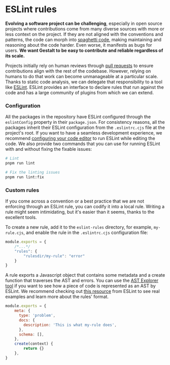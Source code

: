 # ESLint rules

**Evolving a software project can be challenging**,
especially in open source projects where contributions come from many diverse sources with more or less context on the project.
If they are not aligned with the conventions and patterns, the code can morph into [spaghetti code](https://en.wikipedia.org/wiki/Spaghetti_code), making maintaining and reasoning about the code harder. Even worse, it manifests as bugs for users.
**We want Gestalt to be easy to contribute and reliable regardless of its scale.**

Projects initially rely on human reviews through [pull requests](https://en.wikipedia.org/wiki/Fork_and_pull_model) to ensure contributions align with the rest of the codebase.
However, relying on humans to do that work can become unmanageable at a particular scale.
Thanks to static code analysis,
we can delegate that responsibility to a tool like [ESLint](https://eslint.org/). ESLint provides an interface to declare rules that run against the code and has a large community of plugins from which we can extend.

### Configuration

All the packages in the repository have ESLint configured through the `eslintConfig` property in their `package.json`. For consistency reasons, all the packages inherit their ESLint configuration from the `.eslintrc.cjs` file at the project's root.
If you want to have a seamless development experience,
we recommend [configuring your code editor](https://**eslint**.org/docs/user-guide/integrations) to run ESLint while editing the code.
We also provide two commands that you can use for running ESLint with and without fixing the fixable issues:

```bash
# Lint
pnpm run lint

# Fix the linting issues
pnpm run lint:fix
```

### Custom rules

If you come across a convention or a best practice that we are not enforcing through an ESLint rule, you can codify it into a local rule. Writing a rule might seem intimidating, but it's easier than it seems, thanks to the excellent tools.

To create a new rule, add it to the `eslint-rules` directory,
for example,
`my-rule.cjs`,
and enable the rule in the `.eslintrc.cjs` configuration file:

```js
module.exports = {
    /*...*/
    "rules": {
        "rulesdir/my-rule": "error"
    }
}
```

A rule exports a Javascript object that contains some metadata and a create function that traverses the AST and errors. You can use the [AST Explorer tool](https://astexplorer.net/) if you want to see how a piece of code is represented as an AST by ESLint. We recommend checking out [this resource](https://eslint.org/docs/developer-guide/working-with-rules) from ESLint to see real examples and learn more about the rules' format.

```js
module.exports = {
    meta: {
      type: 'problem',
      docs: {
        description: 'This is what my-rule does',
      },
      schema: [],
    },
    create(context) {
        return {}
    },
}
```

